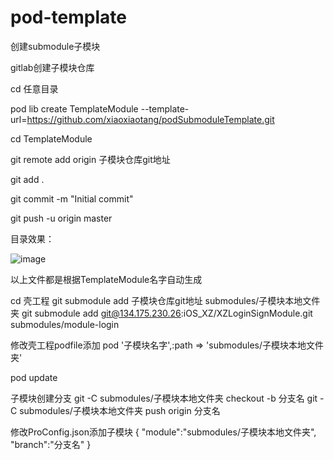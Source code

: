 pod-template
============

创建submodule子模块

gitlab创建子模块仓库

cd 任意目录

pod lib create TemplateModule --template-url=https://github.com/xiaoxiaotang/podSubmoduleTemplate.git

cd TemplateModule

git remote add origin 子模块仓库git地址

git add .

git commit -m "Initial commit"

git push -u origin master

目录效果：

![image](https://github.com/xiaoxiaotang/podSubmoduleTemplate/blob/master/template.png)

以上文件都是根据TemplateModule名字自动生成

cd 壳工程
git submodule add  子模块仓库git地址 submodules/子模块本地文件夹
git submodule add git@134.175.230.26:iOS_XZ/XZLoginSignModule.git submodules/module-login

修改壳工程podfile添加
pod '子模块名字',:path => 'submodules/子模块本地文件夹'

pod update

子模块创建分支
git -C submodules/子模块本地文件夹 checkout -b 分支名
git -C submodules/子模块本地文件夹 push origin 分支名

修改ProConfig.json添加子模块
{
        "module":"submodules/子模块本地文件夹",
        "branch":"分支名"
}

